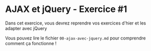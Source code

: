 # AJAX et jQuery - Exercice #1
Dans cet exercice, vous devrez reprendre vos exercices d'hier et les adapter avec jQuery

Vous pouvez lire le fichier `00-ajax-avec-jquery.md` pour comprendre comment ça fonctionne !